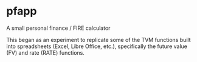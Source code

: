 # pfapp
A small personal finance / FIRE calculator

This began as an experiment to replicate some of the TVM functions built into spreadsheets (Excel, Libre Office, etc.), specifically the future value (FV) and rate (RATE) functions.